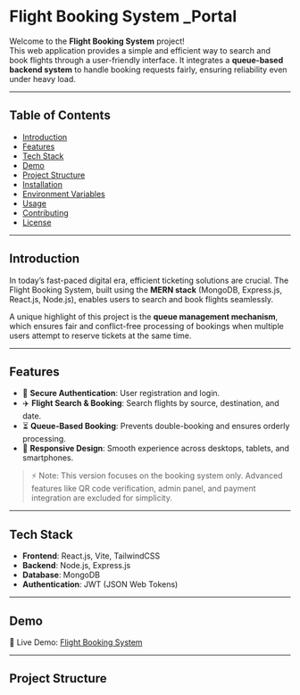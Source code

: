 # Flight Booking System _Portal

Welcome to the **Flight Booking System** project!  
This web application provides a simple and efficient way to search and book flights through a user-friendly interface. It integrates a **queue-based backend system** to handle booking requests fairly, ensuring reliability even under heavy load.

---

## Table of Contents

- [Introduction](#introduction)  
- [Features](#features)  
- [Tech Stack](#tech-stack)  
- [Demo](#demo)  
- [Project Structure](#project-structure)  
- [Installation](#installation)  
- [Environment Variables](#environment-variables)  
- [Usage](#usage)  
- [Contributing](#contributing)  
- [License](#license)  

---

## Introduction

In today’s fast-paced digital era, efficient ticketing solutions are crucial. The Flight Booking System, built using the **MERN stack** (MongoDB, Express.js, React.js, Node.js), enables users to search and book flights seamlessly.  

A unique highlight of this project is the **queue management mechanism**, which ensures fair and conflict-free processing of bookings when multiple users attempt to reserve tickets at the same time.

---

## Features

- 🔐 **Secure Authentication**: User registration and login.  
- ✈️ **Flight Search & Booking**: Search flights by source, destination, and date.  
- ⏳ **Queue-Based Booking**: Prevents double-booking and ensures orderly processing.  
- 📱 **Responsive Design**: Smooth experience across desktops, tablets, and smartphones.  

> ⚡ Note: This version focuses on the booking system only. Advanced features like QR code verification, admin panel, and payment integration are excluded for simplicity.  

---

## Tech Stack

- **Frontend**: React.js, Vite, TailwindCSS  
- **Backend**: Node.js, Express.js  
- **Database**: MongoDB  
- **Authentication**: JWT (JSON Web Tokens)  

---

## Demo

🚀 Live Demo: [Flight Booking System](https://abvssystem.web.app/)  

---

## Project Structure

